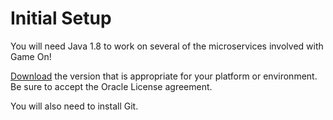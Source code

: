 # Initial Setup

You will need Java 1.8 to work on several of the microservices involved with Game On!

[Download](http://www.oracle.com/technetwork/java/javase/downloads/jdk8-downloads-2133151.html) the version that is appropriate
for your platform or environment.  Be sure to accept the Oracle License agreement.

You will also need to install Git.